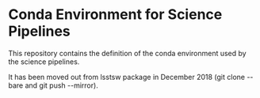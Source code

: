 Conda Environment for Science Pipelines
=======================================

This repository contains the definition of the conda environment used by the science pipelines.

It has been moved out from lsstsw package in December 2018 (git clone --bare and git push --mirror).

